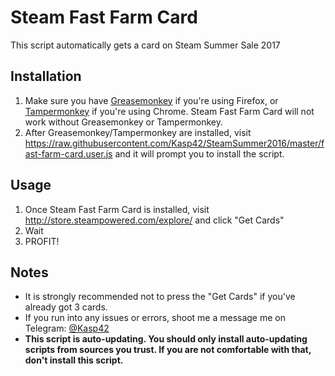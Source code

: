 # Steam Fast Farm Card

This script automatically gets a card on Steam Summer Sale 2017


## Installation

1. Make sure you have [Greasemonkey](https://addons.mozilla.org/firefox/addon/greasemonkey/) if you're using Firefox, or [Tampermonkey](https://chrome.google.com/webstore/detail/tampermonkey/dhdgffkkebhmkfjojejmpbldmpobfkfo) if you're using Chrome. Steam Fast Farm Card will not work without Greasemonkey or Tampermonkey.
2. After Greasemonkey/Tampermonkey are installed, visit https://raw.githubusercontent.com/Kasp42/SteamSummer2016/master/fast-farm-card.user.js and it will prompt you to install the script.

## Usage
1. Once Steam Fast Farm Card is installed, visit http://store.steampowered.com/explore/ and click "Get Cards"
2. Wait
3. PROFIT!

## Notes

* It is strongly recommended not to press the "Get Cards" if you've already got 3 cards.
* If you run into any issues or errors, shoot me a message me on Telegram: [@Kasp42](https://telegram.me/kasp42)
* **This script is auto-updating. You should only install auto-updating scripts from sources you trust. If you are not comfortable with that, don't install this script.**
